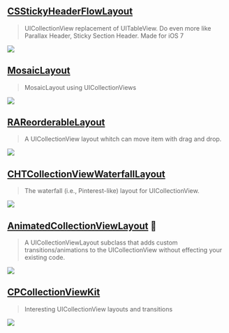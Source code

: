 [CSStickyHeaderFlowLayout](https://github.com/jamztang/CSStickyHeaderFlowLayout)
--
> UICollectionView replacement of UITableView. Do even more like Parallax Header, Sticky Section Header. Made for iOS 7

![](https://camo.githubusercontent.com/3aab9bc8e28dcde1a0fcd92eeac9d5ccf2507368/687474703a2f2f662e636c2e6c792f6974656d732f30353133307332723058316a3178314e3051336e2f73706f746966792d34382d31362d68616c662e676966)

[MosaicLayout](https://github.com/betzerra/MosaicLayout)
--
> MosaicLayout using UICollectionViews

![](https://camo.githubusercontent.com/05e958af928b0dcec951b57764eb1fdbf4f119e9/687474703a2f2f7777772e6265747a657272612e636f6d2e61722f77702d636f6e74656e742f75706c6f6164732f323031332f30322f50686f746f2d4665622d31372d362d32392d31342d504d2e706e67)

[RAReorderableLayout](https://github.com/ra1028/RAReorderableLayout)
--
> A UICollectionView layout whitch can move item with drag and drop.

![](https://github.com/ra1028/RAReorderableLayout/raw/master/Assets/animation.gif)

[CHTCollectionViewWaterfallLayout](https://github.com/chiahsien/CHTCollectionViewWaterfallLayout)
--
> The waterfall (i.e., Pinterest-like) layout for UICollectionView.

![](https://cloud.githubusercontent.com/assets/474/3419095/25b4de9e-fe56-11e3-9b98-690319d736ce.png)

[AnimatedCollectionViewLayout](https://github.com/KelvinJin/AnimatedCollectionViewLayout) :rocket:
--
> A UICollectionViewLayout subclass that adds custom transitions/animations to the UICollectionView without effecting your existing code.

![](https://camo.githubusercontent.com/c705b49cacffff94683ce416259063bd5227f5e4/687474703a2f2f692e696d6775722e636f6d2f6c4c6f6f5851372e676966)

[CPCollectionViewKit](https://github.com/ParsifalC/CPCollectionViewKit)
--
> Interesting UICollectionView layouts and transitions

![](https://github.com/ParsifalC/CPCollectionViewKit/raw/master/Demos/CPCollectionViewCardLayoutDemo/CardLayoutRotateinout.gif?raw=true)

